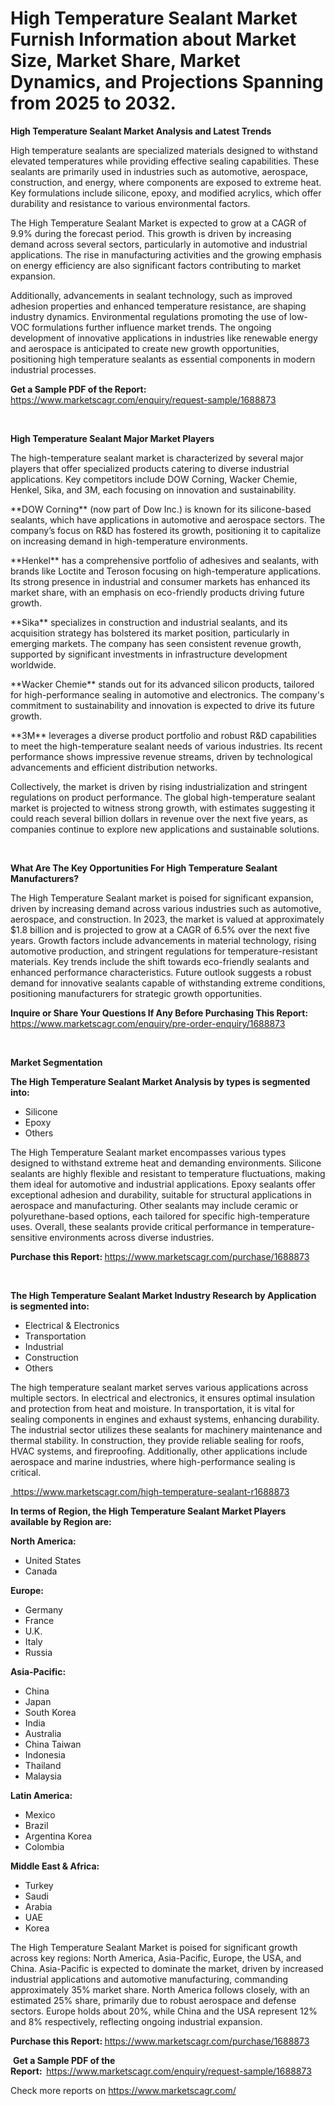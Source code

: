 <p><h1>High Temperature Sealant Market Furnish Information about Market Size, Market Share, Market Dynamics, and Projections Spanning from 2025 to 2032.</h1></p><p><strong>High Temperature Sealant Market Analysis and Latest Trends</strong></p>
<p><p>High temperature sealants are specialized materials designed to withstand elevated temperatures while providing effective sealing capabilities. These sealants are primarily used in industries such as automotive, aerospace, construction, and energy, where components are exposed to extreme heat. Key formulations include silicone, epoxy, and modified acrylics, which offer durability and resistance to various environmental factors.</p><p>The High Temperature Sealant Market is expected to grow at a CAGR of 9.9% during the forecast period. This growth is driven by increasing demand across several sectors, particularly in automotive and industrial applications. The rise in manufacturing activities and the growing emphasis on energy efficiency are also significant factors contributing to market expansion. </p><p>Additionally, advancements in sealant technology, such as improved adhesion properties and enhanced temperature resistance, are shaping industry dynamics. Environmental regulations promoting the use of low-VOC formulations further influence market trends. The ongoing development of innovative applications in industries like renewable energy and aerospace is anticipated to create new growth opportunities, positioning high temperature sealants as essential components in modern industrial processes.</p></p>
<p><strong>Get a Sample PDF of the Report:&nbsp;</strong> <a href="https://www.marketscagr.com/enquiry/request-sample/1688873?utm_campaign=3215&utm_medium=2&utm_source=Github&utm_content=ia&utm_term=26032025&utm_id=high-temperature-sealant">https://www.marketscagr.com/enquiry/request-sample/1688873</a></p>
<p>&nbsp;</p>
<p><strong>High Temperature Sealant Major Market Players</strong></p>
<p><p>The high-temperature sealant market is characterized by several major players that offer specialized products catering to diverse industrial applications. Key competitors include DOW Corning, Wacker Chemie, Henkel, Sika, and 3M, each focusing on innovation and sustainability.</p><p>**DOW Corning** (now part of Dow Inc.) is known for its silicone-based sealants, which have applications in automotive and aerospace sectors. The company’s focus on R&D has fostered its growth, positioning it to capitalize on increasing demand in high-temperature environments. </p><p>**Henkel** has a comprehensive portfolio of adhesives and sealants, with brands like Loctite and Teroson focusing on high-temperature applications. Its strong presence in industrial and consumer markets has enhanced its market share, with an emphasis on eco-friendly products driving future growth.</p><p>**Sika** specializes in construction and industrial sealants, and its acquisition strategy has bolstered its market position, particularly in emerging markets. The company has seen consistent revenue growth, supported by significant investments in infrastructure development worldwide.</p><p>**Wacker Chemie** stands out for its advanced silicon products, tailored for high-performance sealing in automotive and electronics. The company's commitment to sustainability and innovation is expected to drive its future growth.</p><p>**3M** leverages a diverse product portfolio and robust R&D capabilities to meet the high-temperature sealant needs of various industries. Its recent performance shows impressive revenue streams, driven by technological advancements and efficient distribution networks.</p><p>Collectively, the market is driven by rising industrialization and stringent regulations on product performance. The global high-temperature sealant market is projected to witness strong growth, with estimates suggesting it could reach several billion dollars in revenue over the next five years, as companies continue to explore new applications and sustainable solutions.</p></p>
<p>&nbsp;</p>
<p><strong>What Are The Key Opportunities For High Temperature Sealant Manufacturers?</strong></p>
<p><p>The High Temperature Sealant market is poised for significant expansion, driven by increasing demand across various industries such as automotive, aerospace, and construction. In 2023, the market is valued at approximately $1.8 billion and is projected to grow at a CAGR of 6.5% over the next five years. Growth factors include advancements in material technology, rising automotive production, and stringent regulations for temperature-resistant materials. Key trends include the shift towards eco-friendly sealants and enhanced performance characteristics. Future outlook suggests a robust demand for innovative sealants capable of withstanding extreme conditions, positioning manufacturers for strategic growth opportunities.</p></p>
<p><strong>Inquire or Share Your Questions If Any Before Purchasing This Report:</strong> <a href="https://www.marketscagr.com/enquiry/pre-order-enquiry/1688873?utm_campaign=3215&utm_medium=2&utm_source=Github&utm_content=ia&utm_term=26032025&utm_id=high-temperature-sealant">https://www.marketscagr.com/enquiry/pre-order-enquiry/1688873</a></p>
<p>&nbsp;</p>
<p><strong>Market Segmentation</strong></p>
<p><strong>The High Temperature Sealant Market Analysis by types is segmented into:</strong></p>
<p><ul><li>Silicone</li><li>Epoxy</li><li>Others</li></ul></p>
<p><p>The High Temperature Sealant market encompasses various types designed to withstand extreme heat and demanding environments. Silicone sealants are highly flexible and resistant to temperature fluctuations, making them ideal for automotive and industrial applications. Epoxy sealants offer exceptional adhesion and durability, suitable for structural applications in aerospace and manufacturing. Other sealants may include ceramic or polyurethane-based options, each tailored for specific high-temperature uses. Overall, these sealants provide critical performance in temperature-sensitive environments across diverse industries.</p></p>
<p><strong>Purchase this Report:&nbsp;</strong><a href="https://www.marketscagr.com/purchase/1688873?utm_campaign=3215&utm_medium=2&utm_source=Github&utm_content=ia&utm_term=26032025&utm_id=high-temperature-sealant">https://www.marketscagr.com/purchase/1688873</a></p>
<p>&nbsp;</p>
<p><strong>The High Temperature Sealant Market Industry Research by Application is segmented into:</strong></p>
<p><ul><li>Electrical & Electronics</li><li>Transportation</li><li>Industrial</li><li>Construction</li><li>Others</li></ul></p>
<p><p>The high temperature sealant market serves various applications across multiple sectors. In electrical and electronics, it ensures optimal insulation and protection from heat and moisture. In transportation, it is vital for sealing components in engines and exhaust systems, enhancing durability. The industrial sector utilizes these sealants for machinery maintenance and thermal stability. In construction, they provide reliable sealing for roofs, HVAC systems, and fireproofing. Additionally, other applications include aerospace and marine industries, where high-performance sealing is critical.</p></p>
<p><a href="https://www.marketscagr.com/high-temperature-sealant-r1688873?utm_campaign=3215&utm_medium=2&utm_source=Github&utm_content=ia&utm_term=26032025&utm_id=high-temperature-sealant">&nbsp;https://www.marketscagr.com/high-temperature-sealant-r1688873</a></p>
<p><strong>In terms of Region, the High Temperature Sealant Market Players available by Region are:</strong></p>
<p>
    <p> <strong> North America: </strong>
        <ul>
            <li>United States</li>
            <li>Canada</li>
        </ul>
        </p> 
    <p> <strong> Europe: </strong>
        <ul>
            <li>Germany</li>
            <li>France</li>
            <li>U.K.</li>
            <li>Italy</li>
            <li>Russia</li>
        </ul>
        </p> 
    <p> <strong> Asia-Pacific: </strong>
        <ul>
            <li>China</li>
            <li>Japan</li>
            <li>South Korea</li>
            <li>India</li>
            <li>Australia</li>
            <li>China Taiwan</li>
            <li>Indonesia</li>
            <li>Thailand</li>
            <li>Malaysia</li>
        </ul>
        </p> 
    <p> <strong> Latin America: </strong>
        <ul>
            <li>Mexico</li>
            <li>Brazil</li>
            <li>Argentina Korea</li>
            <li>Colombia</li>
        </ul>
        </p> 
    <p> <strong> Middle East & Africa: </strong>
        <ul>
            <li>Turkey</li>
            <li>Saudi</li>
            <li>Arabia</li>
            <li>UAE</li>
            <li>Korea</li>
        </ul>
    </p>
    </p>
<p><p>The High Temperature Sealant Market is poised for significant growth across key regions: North America, Asia-Pacific, Europe, the USA, and China. Asia-Pacific is expected to dominate the market, driven by increased industrial applications and automotive manufacturing, commanding approximately 35% market share. North America follows closely, with an estimated 25% share, primarily due to robust aerospace and defense sectors. Europe holds about 20%, while China and the USA represent 12% and 8% respectively, reflecting ongoing industrial expansion.</p></p>
<p><strong>Purchase this Report: </strong><a href="https://www.marketscagr.com/purchase/1688873?utm_campaign=3215&utm_medium=2&utm_source=Github&utm_content=ia&utm_term=26032025&utm_id=high-temperature-sealant">https://www.marketscagr.com/purchase/1688873</a></p>
<p>&nbsp;<strong>Get a Sample PDF of the Report:&nbsp;&nbsp;</strong><a href="https://www.marketscagr.com/enquiry/request-sample/1688873?utm_campaign=3215&utm_medium=2&utm_source=Github&utm_content=ia&utm_term=26032025&utm_id=high-temperature-sealant">https://www.marketscagr.com/enquiry/request-sample/1688873</a></p>
<p><strong></strong></p>
<p>Check more reports on <a href="https://www.marketscagr.com/?utm_campaign=3215&utm_medium=2&utm_source=Github&utm_content=ia&utm_term=26032025&utm_id=high-temperature-sealant">https://www.marketscagr.com/</a></p>